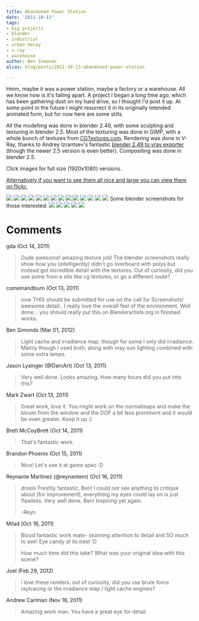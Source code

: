 ```yaml
---
title: Abandoned Power Station
date: '2011-10-13'
tags:
- big projects
- blender
- industrial
- urban decay
- v-ray
- warehouse
author: Ben Simonds
alias: blog/posts/2011-10-13-abandoned-power-station

---
```


Hmm, maybe it was a power station, maybe a factory or a warehouse. All we know now is it's falling apart. A project I began a long time ago, which has been gathering dust on my hard drive, so I thought I'd post it up. At some point in the future I might resurrect it in its originally intended animated form, but for now here are some stills.

All the modelling was done in blender 2.49, with some sculpting and texturing in blender 2.5. Most of the texturing was done in GIMP, with a whole bunch of textures from [CGTextures.com](http://www.cgtextures.com/). Rendering was done in V-Ray, thanks to Andrey Izrantsev's fantastic [blender 2.49 to vray exporter](http://vray.cgdo.ru/) (though the newer 2.5 version is even better). Compositing was done in blender 2.5.

Click images for full size (1920x1080) versions.

[Alternatively if you want to see them all nice and large you can view them on flickr.](http://www.flickr.com/photos/bensimonds/sets/72157627886694820/show/)

[![](/images/old/shot01_1080p.jpg)](/images/old/shot01_1080p.jpg) [![](/images/old/shot02_1080p.jpg)](/images/old/shot02_1080p.jpg) [![](/images/old/shot03_1080p.jpg)](/images/old/shot03_1080p.jpg) [![](/images/old/shot04_1080p.jpg)](/images/old/shot04_1080p.jpg) [![](/images/old/shot05_1080p.jpg)](/images/old/shot05_1080p.jpg) [![](/images/old/shot06_1080p.jpg)](/images/old/shot06_1080p.jpg) [![](/images/old/shot07_1080p.jpg)](/images/old/shot07_1080p.jpg) [![](/images/old/shot08_1080p.jpg)](/images/old/shot08_1080p.jpg) [![](/images/old/shot10_1080p.jpg)](/images/old/shot10_1080p.jpg) [![](/images/old/shot11_1080p.jpg)](/images/old/shot11_1080p.jpg) [![](/images/old/shot12_1080p.jpg)](/images/old/shot12_1080p.jpg) [![](/images/old/shot13_1080p.jpg)](/images/old/shot13_1080p.jpg) [![](/images/old/shot14_1080p.jpg)](/images/old/shot14_1080p.jpg) [![](/images/old/shot16_1080p.jpg)](/images/old/shot16_1080p.jpg) Some blender screenshots for those interested: [![](/images/old/cam1_vp.png)](/images/old/cam1_vp.png) [![](/images/old/cam2_vp.png)](/images/old/cam2_vp.png) [![](/images/old/cam3_vp1.png)](/images/old/cam3_vp1.png) [![](/images/old/cam5_vp.png)](/images/old/cam5_vp.png) [![](/images/old/cam11_vp.png)](/images/old/cam11_vp.png)





# Comments


gda (Oct 14, 2011)
> Dude awesome!  amazing texture job!  The blender screenshots really show how you (intelligently) didn't go overboard with polys but instead got incredible detail with the textures.  Out of curiosity, did you use some from a site like cg textures, or go a different route?

comeinandburn (Oct 13, 2011)
> now THIS should be submitted for use on the call for Screenshots!  awesome detail.. I really love the overall feel of the environment.  Well done... you should really put this on Blenderartists.org in finished works.

Ben Simonds (Mar 01, 2012)
> Light cache and irradiance map, though for some I only did irradiance. Mainly though I used both, along with vray sun lighting combined with some extra lamps.

Jason Lysinger (@DarcArt) (Oct 13, 2011)
> Very well done. Looks amazing. How many hours did you put into this?

Mark Zwart (Oct 13, 2011)
> Great work, love it. You might work on the normalmaps and make the bloom from the window and the DOF a bit less prominent and it would be even greater. Keep it up :)

Brett McCoyBrett (Oct 14, 2011)
> That's fantastic work.

Brandon Phoenix (Oct 15, 2011)
> Nice! Let's see it at game spec :D

Reynante Martinez (@reynantem) (Oct 16, 2011)
> *drools* Freshly fantastic, Ben! I could not see anything to critique about (for improvement), everything my eyes could lay on is just flawless.  Very well done, Ben! Inspiring yet again.
> 
> -Reyn

Milad (Oct 16, 2011)
> Blood fantastic work mate- stunning attention to detail and SO much to see! Eye candy at its best :D
> 
> How much time did this take? What was your original idea with this scene?

Joel (Feb 29, 2012)
> i love these renders.  out of curiosity, did you use brute force raytracing or the irradiance map / light cache engines?

Andrew Carlman (Nov 16, 2011)
> Amazing work man. You have a great eye for detail.

